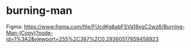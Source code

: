 # burning-man

Figma: https://www.figma.com/file/FUcdKg8abFSVa18xgC2wz6/Burning-Man-(Copy)?node-id=1%3A2&viewport=255%2C387%2C0.29360517859458923
